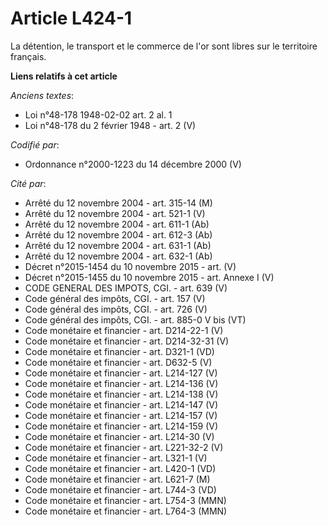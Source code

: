 # Article L424-1

La détention, le transport et le commerce de l'or sont libres sur le territoire français.

**Liens relatifs à cet article**

_Anciens textes_:

  - Loi n°48-178 1948-02-02 art. 2 al. 1
  - Loi n°48-178 du 2 février 1948 - art. 2 (V)

_Codifié par_:

  - Ordonnance n°2000-1223 du 14 décembre 2000 (V)

_Cité par_:

  - Arrêté du 12 novembre 2004 - art. 315-14 (M)
  - Arrêté du 12 novembre 2004 - art. 521-1 (V)
  - Arrêté du 12 novembre 2004 - art. 611-1 (Ab)
  - Arrêté du 12 novembre 2004 - art. 612-3 (Ab)
  - Arrêté du 12 novembre 2004 - art. 631-1 (Ab)
  - Arrêté du 12 novembre 2004 - art. 632-1 (Ab)
  - Décret n°2015-1454 du 10 novembre 2015 - art. (V)
  - Décret n°2015-1455 du 10 novembre 2015 - art. Annexe I (V)
  - CODE GENERAL DES IMPOTS, CGI. - art. 639 (V)
  - Code général des impôts, CGI. - art. 157 (V)
  - Code général des impôts, CGI. - art. 726 (V)
  - Code général des impôts, CGI. - art. 885-0 V bis (VT)
  - Code monétaire et financier - art. D214-22-1 (V)
  - Code monétaire et financier - art. D214-32-31 (V)
  - Code monétaire et financier - art. D321-1 (VD)
  - Code monétaire et financier - art. D632-5 (V)
  - Code monétaire et financier - art. L214-127 (V)
  - Code monétaire et financier - art. L214-136 (V)
  - Code monétaire et financier - art. L214-138 (V)
  - Code monétaire et financier - art. L214-147 (V)
  - Code monétaire et financier - art. L214-157 (V)
  - Code monétaire et financier - art. L214-159 (V)
  - Code monétaire et financier - art. L214-30 (V)
  - Code monétaire et financier - art. L221-32-2 (V)
  - Code monétaire et financier - art. L321-1 (V)
  - Code monétaire et financier - art. L420-1 (VD)
  - Code monétaire et financier - art. L621-7 (M)
  - Code monétaire et financier - art. L744-3 (VD)
  - Code monétaire et financier - art. L754-3 (MMN)
  - Code monétaire et financier - art. L764-3 (MMN)
